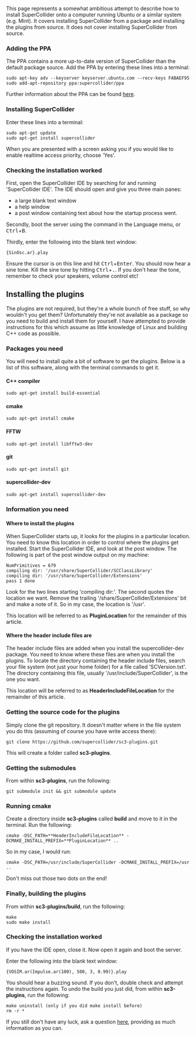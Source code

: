This page represents a somewhat ambitious attempt to describe how to install SuperCollider onto a computer running Ubuntu or a similar system (e.g. Mint). It covers installing SuperCollider from a package and installing the plugins from source. It does not cover installing SuperCollider from source.
### Adding the PPA
The PPA contains a more up-to-date version of SuperCollider than the default package source. Add the PPA by entering these lines into a terminal:

    sudo apt-key adv --keyserver keyserver.ubuntu.com --recv-keys FABAEF95
    sudo add-apt-repository ppa:supercollider/ppa

Further information about the PPA can be found [here](https://launchpad.net/~supercollider/+archive/ppa).

### Installing SuperCollider
Enter these lines into a terminal:

    sudo apt-get update
    sudo apt-get install supercollider

When you are presented with a screen asking you if you would like to enable realtime access priority, choose 'Yes'.

### Checking the installation worked
First, open the SuperCollider IDE by searching for and running 'SuperCollider IDE'. The IDE should open and give you three main panes:
* a large blank text window
* a help window
* a post window containing text about how the startup process went.

Secondly, boot the server using the command in the Language menu, or <kbd>Ctrl</kbd>+<kbd>B</kbd>.

Thirdly, enter the following into the blank text window:

    {SinOsc.ar}.play

Ensure the cursor is on this line and hit <kbd>Ctrl</kbd>+<kbd>Enter</kbd>. You should now hear a sine tone. Kill the sine tone by hitting <kbd>Ctrl</kbd>+<kbd>.</kbd>.
If you don't hear the tone, remember to check your speakers, volume control etc!

## Installing the plugins
The plugins are not required, but they're a whole bunch of free stuff, so why wouldn't you get them? Unfortunately they're not available as a package so you need to build and install them for yourself. I have attempted to provide instructions for this which assume as little knowledge of Linux and building C++ code as possible.
### Packages you need
You will need to install quite a bit of software to get the plugins. Below is a list of this software, along with the terminal commands to get it.
#### C++ compiler

    sudo apt-get install build-essential

#### cmake

    sudo apt-get install cmake

#### FFTW

    sudo apt-get install libfftw3-dev

#### git

    sudo apt-get install git

#### supercollider-dev

    sudo apt-get install supercollider-dev
### Information you need
#### Where to install the plugins
When SuperCollider starts up, it looks for the plugins in a particular location. You need to know this location in order to control where the plugins get installed.
Start the SuperCollider IDE, and look at the post window. The following is part of the post window output on my machine: 

    NumPrimitives = 679
    compiling dir: '/usr/share/SuperCollider/SCClassLibrary'
    compiling dir: '/usr/share/SuperCollider/Extensions'
    pass 1 done

Look for the two lines starting 'compiling dir:'. The second quotes the location we want. Remove the trailing '/share/SuperCollider/Extensions' bit and make a note of it. So in my case, the location is '/usr'.

This location will be referred to as **PluginLocation** for the remainder of this article.
#### Where the header include files are
The header include files are added when you install the supercollider-dev package. You need to know where these files are when you install the plugins.
To locate the directory containing the header include files, search your file system (not just your home folder) for a file called 'SCVersion.txt'. The directory containing this file, usually '/usr/include/SuperCollider', is the one you want.

This location will be referred to as **HeaderIncludeFileLocation** for the remainder of this article.
### Getting the source code for the plugins
Simply clone the git repository. It doesn't matter where in the file system you do this (assuming of course you have write access there):

    git clone https://github.com/supercollider/sc3-plugins.git

This will create a folder called **sc3-plugins**.
### Getting the submodules
From within **sc3-plugins**, run the following:

    git submodule init && git submodule update

### Running cmake
Create a directory inside **sc3-plugins** called **build** and move to it in the terminal. Run the following:

    cmake -DSC_PATH=**HeaderIncludeFileLocation** -DCMAKE_INSTALL_PREFIX=**PluginLocation** ..

So in my case, I would run:

    cmake -DSC_PATH=/usr/include/SuperCollider -DCMAKE_INSTALL_PREFIX=/usr ..

Don't miss out those two dots on the end!
### Finally, building the plugins
From within **sc3-plugins/build**, run the following:

    make
    sudo make install

### Checking the installation worked
If you have the IDE open, close it. Now open it again and boot the server.

Enter the following into the blank text window:

    {VOSIM.ar(Impulse.ar(100), 500, 3, 0.99)}.play

You should hear a buzzing sound. If you don't, double check and attempt the instructions again. To undo the build you just did, from within **sc3-plugins**, run the following:

    make uninstall (only if you did make install before)
    rm -r *

If you still don't have any luck, ask a question [here](http://new-supercollider-mailing-lists-forums-use-these.2681727.n2.nabble.com/SuperCollider-Users-New-Use-this-f2676391.html), providing as much information as you can.